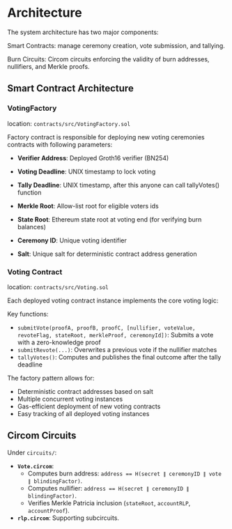 
# Architecture

The system architecture has two major components:

Smart Contracts: manage ceremony creation, vote submission, and tallying.

Burn Circuits: Circom circuits enforcing the validity of burn addresses, nullifiers, and Merkle proofs.


## Smart Contract Architecture

### VotingFactory

location: `contracts/src/VotingFactory.sol`

Factory contract is responsible for deploying new voting ceremonies contracts with following parameters:

- **Verifier Address**: Deployed Groth16 verifier (BN254)

- **Voting Deadline**: UNIX timestamp to lock voting

- **Tally Deadline**: UNIX timestamp, after this anyone can call tallyVotes() function

- **Merkle Root**: Allow-list root for eligible voters ids

- **State Root**: Ethereum state root at voting end (for verifying burn balances)

- **Ceremony ID**: Unique voting identifier

- **Salt**: Unique salt for deterministic contract address generation


### Voting Contract

location: `contracts/src/Voting.sol`

Each deployed voting contract instance implements the core voting logic:

Key functions:
- `submitVote(proofA, proofB, proofC, [nullifier, voteValue, revoteFlag, stateRoot, merkleProof, ceremonyId])`: Submits a vote with a zero-knowledge proof
- `submitRevote(...)`: Overwrites a previous vote if the nullifier matches
- `tallyVotes()`: Computes and publishes the final outcome after the tally deadline

The factory pattern allows for:
- Deterministic contract addresses based on salt
- Multiple concurrent voting instances
- Gas-efficient deployment of new voting contracts
- Easy tracking of all deployed voting instances

## Circom Circuits

Under `circuits/`:

- **`Vote.circom`**:  
  - Computes burn address: `address == H(secret ∥ ceremonyID ∥ vote ∥ blindingFactor)`.  
  - Computes nullifier: `address == H(secret ∥ ceremonyID ∥ blindingFactor)`.  
  - Verifies Merkle Patricia inclusion (`stateRoot`, `accountRLP`, `accountProof`).  
- **`rlp.circom`**: Supporting subcircuits.
